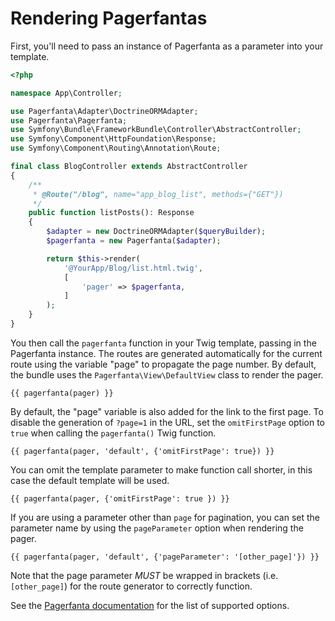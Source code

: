 # Rendering Pagerfantas

First, you'll need to pass an instance of Pagerfanta as a parameter into your template.

```php
<?php

namespace App\Controller;

use Pagerfanta\Adapter\DoctrineORMAdapter;
use Pagerfanta\Pagerfanta;
use Symfony\Bundle\FrameworkBundle\Controller\AbstractController;
use Symfony\Component\HttpFoundation\Response;
use Symfony\Component\Routing\Annotation\Route;

final class BlogController extends AbstractController
{
    /**
     * @Route("/blog", name="app_blog_list", methods={"GET"})
     */
    public function listPosts(): Response
    {
        $adapter = new DoctrineORMAdapter($queryBuilder);
        $pagerfanta = new Pagerfanta($adapter);

        return $this->render(
            '@YourApp/Blog/list.html.twig',
            [
                'pager' => $pagerfanta,
            ]
        );
    }
}
```

You then call the `pagerfanta` function in your Twig template, passing in the Pagerfanta instance. The routes are generated automatically for the current route using the variable "page" to propagate the page number. By default, the bundle uses the `Pagerfanta\View\DefaultView` class to render the pager.

```twig
{{ pagerfanta(pager) }}
```

By default, the "page" variable is also added for the link to the first page. To disable the generation of `?page=1` in the URL, set the `omitFirstPage` option to `true` when calling the `pagerfanta()` Twig function.

```twig
{{ pagerfanta(pager, 'default', {'omitFirstPage': true}) }}
```

You can omit the template parameter to make function call shorter, in this case the default template will be used.

```twig
{{ pagerfanta(pager, {'omitFirstPage': true }) }}
```

If you are using a parameter other than `page` for pagination, you can set the parameter name by using the `pageParameter` option when rendering the pager.

```twig
{{ pagerfanta(pager, 'default', {'pageParameter': '[other_page]'}) }}
```

Note that the page parameter *MUST* be wrapped in brackets (i.e. `[other_page]`) for the route generator to correctly function.

See the [Pagerfanta documentation](https://github.com/whiteoctober/Pagerfanta) for the list of supported options.
